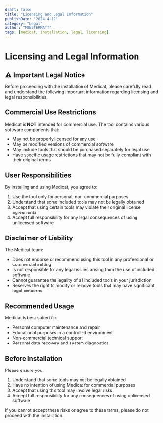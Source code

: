 ```yaml
---
draft: false
title: "Licensing and Legal Information"
publishDate: "2024-4-19"
category: "Legal"
author: "MON5TERMATT"
tags: [medicat, installation, legal, licensing]
---
```


# Licensing and Legal Information

## ⚠️ Important Legal Notice

Before proceeding with the installation of Medicat, please carefully read and understand the following important information regarding licensing and legal responsibilities.

## Commercial Use Restrictions

Medicat is **NOT** intended for commercial use. The tool contains various software components that:
- May not be properly licensed for any use
- May be modified versions of commercial software
- May include tools that should be purchased separately for legal use
- Have specific usage restrictions that may not be fully compliant with their original terms

## User Responsibilities

By installing and using Medicat, you agree to:
1. Use the tool only for personal, non-commercial purposes
2. Understand that some included tools may not be legally obtained
3. Accept that using certain tools may violate their original license agreements
4. Accept full responsibility for any legal consequences of using unlicensed software

## Disclaimer of Liability

The Medicat team:
- Does not endorse or recommend using this tool in any professional or commercial setting
- Is not responsible for any legal issues arising from the use of included software
- Cannot guarantee the legality of all included tools in your jurisdiction
- Reserves the right to modify or remove tools that may have significant legal concerns

## Recommended Usage

Medicat is best suited for:
- Personal computer maintenance and repair
- Educational purposes in a controlled environment
- Non-commercial technical support
- Personal data recovery and system diagnostics

## Before Installation

Please ensure you:
1. Understand that some tools may not be legally obtained
2. Have no intention of using Medicat for commercial purposes
3. Accept that using this tool may involve legal risks
4. Accept full responsibility for any consequences of using unlicensed software

If you cannot accept these risks or agree to these terms, please do not proceed with the installation. 